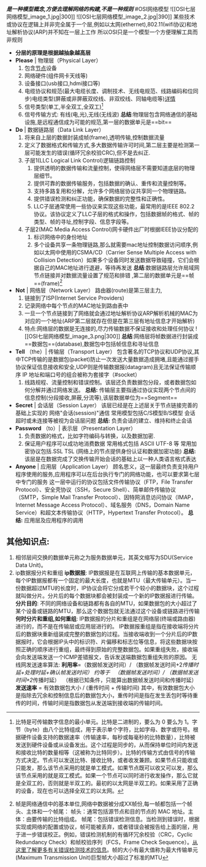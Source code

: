 ***是一种模型概念,方便去理解网络的构建,不是一种规则***
#OSI网络模型
![[OSI七层网络模型_image_1.jpg|300]]  ![[OSI七层网络模型_image_2.jpg|390]]
某些技术或协议在逻辑上并非完全属于一个层,例如以太网(ethernet),802.11(wifi协议)和地址解析协议(ARP)并不知在一层上工作
所以OSI只是一个模型一个方便理解工具而非规则
-   **分层的原理是根据越抽象越高层**
-   **Please** | 物理层（Physical Layer）
	1. 包含[节点](常见术语.md)设备
	2. 网络硬件(组件网卡天线等)
	3. 设备接口(usb接口,hdmi接口等)
	4. 电缆协议和规范(最大电缆长度、调制技术、无线电规范、线路编码和位同步)电缆类型(屏蔽或非屏蔽双绞线、非双绞线、同轴电缆等)[详情](https://www.computernetworkingnotes.com/networking-tutorials/network-cable-types-and-specifications.html)
	5. 信号类型(单工,半全双工,全双工)[^1]
	6. 信号传输方式:  有线(电,光),无线(无线波)
	**总结**:物理层包含网络通信的基础设施,是远程通信成为可能的规范,第一层的数据单元是==bit==
-   **Do** | 数据链路层（Data Link Layer）
	1. 将来自上层的数据封装成帧(frame),透明传输,控制数据流量
	2. 定义了数据格式和传输方式,多大数据传输许可时间,第二层主要是检测第一层可能发生的错误(循环冗余校验CRC),但不是去纠正.
	3. 子层1(LLC Logical Link Control)逻辑链路控制
		1.  提供透明的数据传输和流量控制，使得网络层不需要知道底层的物理层细节。
		2.  提供可靠的数据传输服务，包括数据的确认、重传和流量控制等。
		3. 支持多路复用和分解，允许多个网络层协议共享同一个物理链路。
		4.  提供错误检测和纠正功能，确保数据的完整性和正确性。
		5. LLC子层通常使用一些协议来实现这些功能，最常用的是IEEE 802.2协议。该协议定义了LLC子层的格式和操作，包括数据帧的格式、帧的类型、帧的寻址,控制字段、信息字段等。
	4. 子层2(MAC Media Access Control)网卡硬件出厂时根据IEEE协议分配的
		1. 标识网络中的身份地址
		2. 多个设备共享一条物理链路,那么就需要mac地址控制数据访问顺序,例如以太网中使用的CSMA/CD（Carrier Sense Multiple Access with Collision Detection）如果多个设备同时发送数据导致碰撞，它们会根据自己的MAC地址进行退避，等待再发送
	**总结**:数据链路层允许局域网节点链接并对数据流量设置了规范和排错  ,第二层的数据单元是==帧==(frame)[^2]
-   **Not** | 网络层（Network Layer）
	路由器(route)是第三层主力,
	1. 链接到了ISP(Internet Service Providers)
	2. 记录网络中每个节点的MAC地址到路由表中
	3. 一旦一个节点链接到了网络就会通过地址解析协议ARP解析机械的MAC为对应的一个地址(ARP第二层就存在但是在第三层有地址信息才开始解析)
	4. 特点:网络层的数据是无连接的,尽力传输数据不保证接收和处理任何协议
	![[OSI七层网络模型_image_3.png|300]]
	**总结**:网络层将帧数据进行封装成==数据包==(database),数据包中包括帧信息和寻址信息
-   **Tell** （the）| 传输层（Transport Layer） 
	包含著名的TCP协议和UDP协议,其中TCP传输的是数据包(packet)防止一次发送大量数据造成拥堵,且能通过握手协议保证信息接收和安全,UDP则是传输数据报(datagram)且无法保证传输顺序
	IP 地址和端口号的组合被称为套接字（#socket）
	1. 线路规程、流量控制和错误控制。该层还负责数据包分段，或者数据包如何分解并通过网络发送。
	**总结:** 传输层主要指通过协议实现两个节点间的信息控制(分段接收,屏蔽,分流等),该层数据单位为==Segment==
-   **Secret** | 会话层（Session Layer）
	该层已经是在上述层关于节点链接完善的基础上实现的 网络"会话(session)"通信
	常用模型包括C/S模型B/S模型    会话超时或未连接等被视为会话层问题
	**总结:** 负责会话的建立、维持和终止会话
-   **Password** （to）| 表示层（Presentation Layer）
	1. 负责数据的格式，比如字符编码与转换，以及数据加密.
	2. 保证用户程序可以成功地消费数据
	常用格式包括 ASCII   UTF-8   等
	常用加密协议包括.SSL  TSL  (网络上的节点提供身份认证和数据加密功能)
	**总结:** 该层是在数据完成了交换传输开始会话的基础上以一种人类语言格式表达
-   **Anyone** | 应用层（Application Layer）
	顾名思义，这一层最终负责支持用户程序使用的服务,应用程序可以在后台执行专门的网络功能，也可以要求第七层中专门的服务
	这一层中运行的协议包括文件传输协议（FTP，File Transfer Protocol）、安全壳协议（SSH，Secure Shell）、简单邮件传输协议（SMTP，Simple Mail Transfer Protocol）、因特网消息访问协议（IMAP，Internet Message Access Protocol）、域名服务（DNS，Domain Name Service）和超文本传输协议（HTTP，Hypertext Transfer Protocol）。
	**总结:** 应用层及应用程序的调用


## 其他知识点:
1. 相邻层间交换的数据单元称之为服务数据单元，其英文缩写为SDU(Service Data Unit)。
2. ip数据报分片和重组
	**ip数据报**:
	IP数据报是在互联网上传输的基本数据单元，每个IP数据报都有一个固定的最大长度，也就是MTU（最大传输单元）。当一份数据超过MTU的长度时，IP协议会将它分成若干个较小的数据块，这个过程就叫做分片。分片后的每个数据块都会被封装成一个新的IP数据报进行传输。
	**分片目的**:
	不同的网络设备和链路都有各自的MTU，如果数据包的大小超过了某个设备或链路的MTU，那么这个数据包就无法通过这个设备或链路进行传输
	**何时分片和重组,如何重组**:
	IP数据报的分片和重组是在网络层(终端或路由器)进行的，而不是在传输层或应用层进行的。
	IP数据报重组是指在接收端将分片后的数据块重新组装成完整的数据包的过程。当接收端收到一个分片后的IP数据报时，它会根据IP头中的标识符、片偏移和标志位等信息，将这些数据块按照正确的顺序进行重组，最终得到原始的完整数据包。如果重组失败，接收端会向发送端发送一个ICMP差错报文，告诉发送端数据包重组失败的原因。
无线网发送速率算法:
	**利用率**=（数据帧发送时间）/ （数据帧发送时间+2*传播时延+处理时延+确认帧发送时间）
	约等于   （数据帧发送时间）/ （数据帧发送时间+2*传播时延）  （根据已知条件，只能算出数据帧发送时间和传播时延）
	**发送速率** = 有效数据包大小 / (重传时间 + 传输时间)
	其中，有效数据包大小是指除去冗余和控制信息后的数据包大小，重传时间是指在发生丢包时等待重传的时间，传输时间是指数据包从发送端到接收端的传输时间。

















[^1]:比特是可传输数字信息的最小单元。比特是二进制的，要么为 0 要么为 1。字节（byte）由八个比特组成，用于表示单个字符，比如字母、数字或符号。根据硬件设备支持的数据速率（传输速率，每秒或每毫秒的比特数量），比特被发送到硬件设备或从设备发出。这个过程是同步的，从而保持单位时间内发送和接收比特的数量相等（这被称为比特同步）。比特的传输方式由信号的传输方式决定。节点可以发送比特、接收比特，或者收发兼顾。如果节点只能收或只能发，那么该节点采用的就是单工模式。如果节点既可以收又可以发，那么该节点采用的就是双工模式。如果一个节点可以同时进行收发操作，那么它就是全双工的，否则就是半双工的。最初的以太网是半双工的。如果采用了正确的设备，现在也可以选择全双工的以太网。

[^2]:帧是网络通信中的基本单位,网络中数据被分成XX帧份,每一帧都包括一个帧头、主体和一个帧尾：  帧头：通常包括源节点和目的节点的 MAC 地址。主体：由要传输的比特组成。 帧尾：包括错误检测信息。当检测到错误时，根据实现或网络的配置或协议，帧可能被丢弃，或者错误会被报告给上面的层，用于进一步错误校正。例如，错误检测机制的有循环冗余校验（CRC，Cyclic Redundancy Check）和帧校验序列（FCS，Frame Check Sequence）。[从这里了解更多有关错误检测技术的信息](http://www.msc.uky.edu/ken/cs471/notes/chap5.htm)。帧的大小有最大值称为最大传输单元(Maximum Transmission Unit)巨型帧大小超过了标准的MTU







